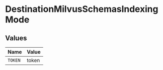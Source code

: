# DestinationMilvusSchemasIndexingMode


## Values

| Name    | Value   |
| ------- | ------- |
| `TOKEN` | token   |